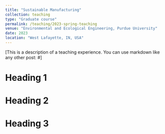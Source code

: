 ```yaml
---
title: "Sustainable Manufacturing"
collection: teaching
type: "Graduate course"
permalink: /teaching/2023-spring-teaching
venue: "Environmental and Ecological Engineering, Purdue University"
date: 2023
location: "West Lafayette, IN, USA"
---
```


[This is a description of a teaching experience. You can use markdown like any other post: #]

Heading 1
======

Heading 2
======

Heading 3
======
